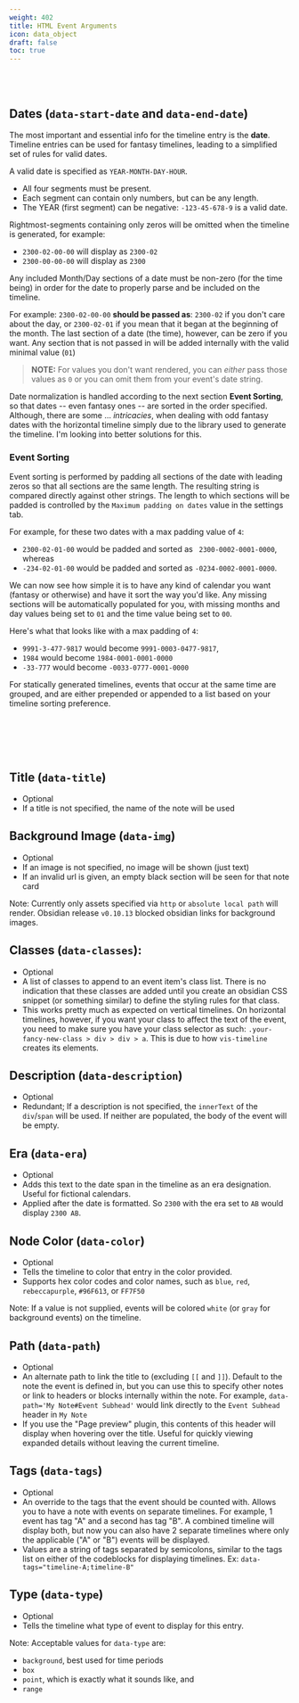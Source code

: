 ```yaml
---
weight: 402
title: HTML Event Arguments
icon: data_object
draft: false
toc: true
---
```


<br></br>

## Dates (`data-start-date` and `data-end-date`)

The most important and essential info for the timeline entry is the **date**. Timeline entries can be used for fantasy timelines, leading to a simplified set of rules for valid dates.

A valid date is specified as `YEAR-MONTH-DAY-HOUR`.

- All four segments must be present.
- Each segment can contain only numbers, but can be any length.
- The YEAR (first segment) can be negative: `-123-45-678-9` is a valid date.

Rightmost-segments containing only zeros will be omitted when the timeline is generated, for example: 

- `2300-02-00-00` will display as `2300-02`
- `2300-00-00-00` will display as `2300`

Any included Month/Day sections of a date must be non-zero (for the time being) in order for the date to properly parse and be included on the timeline. 

For example: `2300-02-00-00` **should be passed as**: `2300-02` if you don't care about the day, or `2300-02-01` if you mean that it began at the beginning of the month. The last section of a date (the time), however, can be zero if you want. Any section that is not passed in will be added internally with the valid minimal value (`01`)

> **NOTE:** For values you don't want rendered, you can *either* pass those values as `0` or you can omit them from your event's date string. 

Date normalization is handled according to the next section **Event Sorting**, so that dates -- even fantasy ones -- are sorted in the order specified. Although, there are some ... *intricacies*, when dealing with odd fantasy dates with the horizontal timeline simply due to the library used to generate the timeline. I'm looking into better solutions for this.

### Event Sorting

Event sorting is performed by padding all sections of the date with leading zeros so that all sections are the same length. The resulting string is compared directly against other strings. The length to which sections will be padded is controlled by the `Maximum padding on dates` value in the settings tab.

For example, for these two dates with a max padding value of `4`:
- `2300-02-01-00` would be padded and sorted as ` 2300-0002-0001-0000`, whereas
- `-234-02-01-00` would be padded and sorted as `-0234-0002-0001-0000`.

We can now see how simple it is to have any kind of calendar you want (fantasy or otherwise) and have it sort the way you'd like. Any missing sections will be automatically populated for you, with missing months and day values being set to `01` and the time value being set to `00`.

Here's what that looks like with a max padding of `4`:
- `9991-3-477-9817` would become `9991-0003-0477-9817`,
- `1984` would become `1984-0001-0001-0000`
- `-33-777` would become `-0033-0777-0001-0000`

For statically generated timelines, events that occur at the same time are grouped, and are either prepended or appended to a list based on your timeline sorting preference.

<br></br>
<br></br>

## Title (`data-title`)
- Optional
- If a title is not specified, the name of the note will be used

## Background Image (`data-img`)
  - Optional
  - If an image is not specified, no image will be shown (just text)
  - If an invalid url is given, an empty black section will be seen for that note card

Note: Currently only assets specified via `http` or `absolute local path` will render. Obsidian release `v0.10.13` blocked obsidian links for background images. 

## Classes (`data-classes`):
  - Optional
  - A list of classes to append to an event item's class list. There is no indication that these classes are added until you create an obsidian CSS snippet (or something similar) to define the styling rules for that class.
  - This works pretty much as expected on vertical timelines. On horizontal timelines, however, if you want your class to affect the text of the event, you need to make sure you have your class selector as such: `.your-fancy-new-class > div > div > a`. This is due to how `vis-timeline` creates its elements.

## Description (`data-description`)
- Optional
- Redundant; If a description is not specified, the `innerText` of the `div`/`span` will be used. If neither are populated, the body of the event will be empty.

## Era (`data-era`)
  - Optional
  - Adds this text to the date span in the timeline as an era designation. Useful for fictional calendars.
  - Applied after the date is formatted. So `2300` with the era set to `AB` would display `2300 AB`.

## Node Color (`data-color`)
  - Optional
  - Tells the timeline to color that entry in the color provided.
  - Supports hex color codes and color names, such as `blue`, `red`, `rebeccapurple`, `#96F613`, or `FF7F50`

Note: If a value is not supplied, events will be colored `white` (or `gray` for background events) on the timeline.

## Path (`data-path`)
  - Optional
  - An alternate path to link the title to (excluding `[[` and `]]`). Default to the note the event is defined in, but you can use this to specify other notes or link to headers or blocks internally within the note. For example, `data-path='My Note#Event Subhead'` would link directly to the `Event Subhead` header in `My Note`
  - If you use the "Page preview" plugin, this contents of this header will display when hovering over the title. Useful for quickly viewing expanded details without leaving the current timeline.

## Tags (`data-tags`)
  - Optional
  - An override to the tags that the event should be counted with. Allows you to have a note with events on separate timelines. For example, 1 event has tag "A" and a second has tag "B". A combined timeline will display both, but now you can also have 2 separate timelines where only the applicable ("A" or "B") events will be displayed.
  - Values are a string of tags separated by semicolons, similar to the tags list on either of the codeblocks for displaying timelines. Ex: `data-tags="timeline-A;timeline-B"`

## Type (`data-type`)
  - Optional
  - Tells the timeline what type of event to display for this entry.

Note: Acceptable values for `data-type` are:
  - `background`, best used for time periods
  - `box`
  - `point`, which is exactly what it sounds like, and
  - `range`
